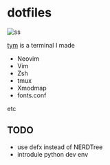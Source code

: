 # dotfiles

![ss](https://static.endaaman.me/dotfiles-ss.png)

[tym](https://github.com/endaaman/tym) is a terminal I made

- Neovim
- Vim
- Zsh
- tmux
- Xmodmap
- fonts.conf

etc

## TODO

- use defx instead of NERDTree
- introdule python dev env
